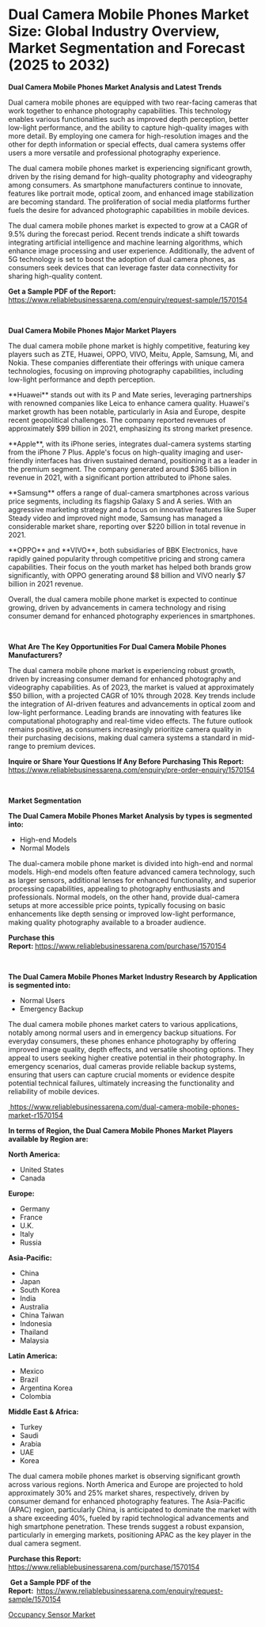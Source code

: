 <p><h1>Dual Camera Mobile Phones Market Size: Global Industry Overview, Market Segmentation and Forecast (2025 to 2032)</h1></p><p><strong>Dual Camera Mobile Phones Market Analysis and Latest Trends</strong></p>
<p><p>Dual camera mobile phones are equipped with two rear-facing cameras that work together to enhance photography capabilities. This technology enables various functionalities such as improved depth perception, better low-light performance, and the ability to capture high-quality images with more detail. By employing one camera for high-resolution images and the other for depth information or special effects, dual camera systems offer users a more versatile and professional photography experience.</p><p>The dual camera mobile phones market is experiencing significant growth, driven by the rising demand for high-quality photography and videography among consumers. As smartphone manufacturers continue to innovate, features like portrait mode, optical zoom, and enhanced image stabilization are becoming standard. The proliferation of social media platforms further fuels the desire for advanced photographic capabilities in mobile devices. </p><p>The dual camera mobile phones market is expected to grow at a CAGR of 9.5% during the forecast period. Recent trends indicate a shift towards integrating artificial intelligence and machine learning algorithms, which enhance image processing and user experience. Additionally, the advent of 5G technology is set to boost the adoption of dual camera phones, as consumers seek devices that can leverage faster data connectivity for sharing high-quality content.</p></p>
<p><strong>Get a Sample PDF of the Report:&nbsp;</strong> <a href="https://www.reliablebusinessarena.com/enquiry/request-sample/1570154?utm_campaign=2928&utm_medium=2&utm_source=Github&utm_content=ia&utm_term=06042025&utm_id=dual-camera-mobile-phones">https://www.reliablebusinessarena.com/enquiry/request-sample/1570154</a></p>
<p>&nbsp;</p>
<p><strong>Dual Camera Mobile Phones Major Market Players</strong></p>
<p><p>The dual camera mobile phone market is highly competitive, featuring key players such as ZTE, Huawei, OPPO, VIVO, Meitu, Apple, Samsung, Mi, and Nokia. These companies differentiate their offerings with unique camera technologies, focusing on improving photography capabilities, including low-light performance and depth perception.</p><p>**Huawei** stands out with its P and Mate series, leveraging partnerships with renowned companies like Leica to enhance camera quality. Huawei's market growth has been notable, particularly in Asia and Europe, despite recent geopolitical challenges. The company reported revenues of approximately $99 billion in 2021, emphasizing its strong market presence.</p><p>**Apple**, with its iPhone series, integrates dual-camera systems starting from the iPhone 7 Plus. Apple's focus on high-quality imaging and user-friendly interfaces has driven sustained demand, positioning it as a leader in the premium segment. The company generated around $365 billion in revenue in 2021, with a significant portion attributed to iPhone sales.</p><p>**Samsung** offers a range of dual-camera smartphones across various price segments, including its flagship Galaxy S and A series. With an aggressive marketing strategy and a focus on innovative features like Super Steady video and improved night mode, Samsung has managed a considerable market share, reporting over $220 billion in total revenue in 2021.</p><p>**OPPO** and **VIVO**, both subsidiaries of BBK Electronics, have rapidly gained popularity through competitive pricing and strong camera capabilities. Their focus on the youth market has helped both brands grow significantly, with OPPO generating around $8 billion and VIVO nearly $7 billion in 2021 revenue.</p><p>Overall, the dual camera mobile phone market is expected to continue growing, driven by advancements in camera technology and rising consumer demand for enhanced photography experiences in smartphones.</p></p>
<p>&nbsp;</p>
<p><strong>What Are The Key Opportunities For Dual Camera Mobile Phones Manufacturers?</strong></p>
<p><p>The dual camera mobile phone market is experiencing robust growth, driven by increasing consumer demand for enhanced photography and videography capabilities. As of 2023, the market is valued at approximately $50 billion, with a projected CAGR of 10% through 2028. Key trends include the integration of AI-driven features and advancements in optical zoom and low-light performance. Leading brands are innovating with features like computational photography and real-time video effects. The future outlook remains positive, as consumers increasingly prioritize camera quality in their purchasing decisions, making dual camera systems a standard in mid-range to premium devices.</p></p>
<p><strong>Inquire or Share Your Questions If Any Before Purchasing This Report:</strong> <a href="https://www.reliablebusinessarena.com/enquiry/pre-order-enquiry/1570154?utm_campaign=2928&utm_medium=2&utm_source=Github&utm_content=ia&utm_term=06042025&utm_id=dual-camera-mobile-phones">https://www.reliablebusinessarena.com/enquiry/pre-order-enquiry/1570154</a></p>
<p>&nbsp;</p>
<p><strong>Market Segmentation</strong></p>
<p><strong>The Dual Camera Mobile Phones Market Analysis by types is segmented into:</strong></p>
<p><ul><li>High-end Models</li><li>Normal Models</li></ul></p>
<p><p>The dual-camera mobile phone market is divided into high-end and normal models. High-end models often feature advanced camera technology, such as larger sensors, additional lenses for enhanced functionality, and superior processing capabilities, appealing to photography enthusiasts and professionals. Normal models, on the other hand, provide dual-camera setups at more accessible price points, typically focusing on basic enhancements like depth sensing or improved low-light performance, making quality photography available to a broader audience.</p></p>
<p><strong>Purchase this Report:&nbsp;</strong><a href="https://www.reliablebusinessarena.com/purchase/1570154?utm_campaign=2928&utm_medium=2&utm_source=Github&utm_content=ia&utm_term=06042025&utm_id=dual-camera-mobile-phones">https://www.reliablebusinessarena.com/purchase/1570154</a></p>
<p>&nbsp;</p>
<p><strong>The Dual Camera Mobile Phones Market Industry Research by Application is segmented into:</strong></p>
<p><ul><li>Normal Users</li><li>Emergency Backup</li></ul></p>
<p><p>The dual camera mobile phones market caters to various applications, notably among normal users and in emergency backup situations. For everyday consumers, these phones enhance photography by offering improved image quality, depth effects, and versatile shooting options. They appeal to users seeking higher creative potential in their photography. In emergency scenarios, dual cameras provide reliable backup systems, ensuring that users can capture crucial moments or evidence despite potential technical failures, ultimately increasing the functionality and reliability of mobile devices.</p></p>
<p><a href="https://www.reliablebusinessarena.com/dual-camera-mobile-phones-market-r1570154?utm_campaign=2928&utm_medium=2&utm_source=Github&utm_content=ia&utm_term=06042025&utm_id=dual-camera-mobile-phones">&nbsp;https://www.reliablebusinessarena.com/dual-camera-mobile-phones-market-r1570154</a></p>
<p><strong>In terms of Region, the Dual Camera Mobile Phones Market Players available by Region are:</strong></p>
<p>
    <p> <strong> North America: </strong>
        <ul>
            <li>United States</li>
            <li>Canada</li>
        </ul>
        </p> 
    <p> <strong> Europe: </strong>
        <ul>
            <li>Germany</li>
            <li>France</li>
            <li>U.K.</li>
            <li>Italy</li>
            <li>Russia</li>
        </ul>
        </p> 
    <p> <strong> Asia-Pacific: </strong>
        <ul>
            <li>China</li>
            <li>Japan</li>
            <li>South Korea</li>
            <li>India</li>
            <li>Australia</li>
            <li>China Taiwan</li>
            <li>Indonesia</li>
            <li>Thailand</li>
            <li>Malaysia</li>
        </ul>
        </p> 
    <p> <strong> Latin America: </strong>
        <ul>
            <li>Mexico</li>
            <li>Brazil</li>
            <li>Argentina Korea</li>
            <li>Colombia</li>
        </ul>
        </p> 
    <p> <strong> Middle East & Africa: </strong>
        <ul>
            <li>Turkey</li>
            <li>Saudi</li>
            <li>Arabia</li>
            <li>UAE</li>
            <li>Korea</li>
        </ul>
    </p>
    </p>
<p><p>The dual camera mobile phones market is observing significant growth across various regions. North America and Europe are projected to hold approximately 30% and 25% market shares, respectively, driven by consumer demand for enhanced photography features. The Asia-Pacific (APAC) region, particularly China, is anticipated to dominate the market with a share exceeding 40%, fueled by rapid technological advancements and high smartphone penetration. These trends suggest a robust expansion, particularly in emerging markets, positioning APAC as the key player in the dual camera segment.</p></p>
<p><strong>Purchase this Report: </strong><a href="https://www.reliablebusinessarena.com/purchase/1570154?utm_campaign=2928&utm_medium=2&utm_source=Github&utm_content=ia&utm_term=06042025&utm_id=dual-camera-mobile-phones">https://www.reliablebusinessarena.com/purchase/1570154</a></p>
<p>&nbsp;<strong>Get a Sample PDF of the Report:&nbsp;&nbsp;</strong><a href="https://www.reliablebusinessarena.com/enquiry/request-sample/1570154?utm_campaign=2928&utm_medium=2&utm_source=Github&utm_content=ia&utm_term=06042025&utm_id=dual-camera-mobile-phones">https://www.reliablebusinessarena.com/enquiry/request-sample/1570154</a></p>
<p><strong></strong></p>
<p><p><a href="https://github.com/carendesrochers299/Market-Research-Report-List-1/blob/main/occupancy-sensor-market.md?utm_campaign=2928&utm_medium=2&utm_source=Github&utm_content=ia&utm_term=06042025&utm_id=dual-camera-mobile-phones">Occupancy Sensor Market</a></p></p>